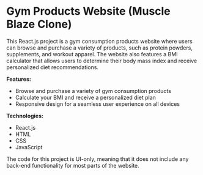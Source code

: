 # Gym Products Website (Muscle Blaze Clone)
This React.js project is a gym consumption products website where users can browse and purchase a variety of products, such as protein powders, supplements, and workout apparel. The website also features a BMI calculator that allows users to determine their body mass index and receive personalized diet recommendations.

**Features:**
* Browse and purchase a variety of gym consumption products
* Calculate your BMI and receive a personalized diet plan
* Responsive design for a seamless user experience on all devices
  
**Technologies:**
* React.js
* HTML
* CSS
* JavaScript

The code for this project is UI-only, meaning that it does not include any back-end functionality for most parts of the website.
